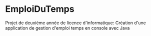 # EmploiDuTemps
Projet de deuxième année de licence d'informatique: Création d'une application de gestion d'emploi temps en console avec Java
